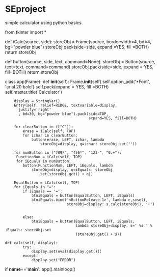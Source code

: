 # SEproject

simple calculator using python basics.

from tkinter import *

def iCalc(source, side):
    storeObj = Frame(source, borderwidth=4, bd=4, bg="powder blue")
    storeObj.pack(side=side, expand =YES, fill =BOTH)
    return storeObj

def button(source, side, text, command=None):
    storeObj = Button(source, text=text, command=command)
    storeObj.pack(side=side, expand = YES, fill=BOTH)
    return storeObj

class app(Frame):
    def __init__(self):
        Frame.__init__(self)
        self.option_add('*Font', 'arial 20 bold')
        self.pack(expand = YES, fill =BOTH)
        self.master.title('Calculator')

        display = StringVar()
        Entry(self, relief=RIDGE, textvariable=display,
          justify='right'
          , bd=30, bg="powder blue").pack(side=TOP,
                                          expand=YES, fill=BOTH)

        for clearButton in (["C"]):
            erase = iCalc(self, TOP)
            for ichar in clearButton:
                button(erase, LEFT, ichar, lambda
                    storeObj=display, q=ichar: storeObj.set(''))

        for numButton in ("789/", "456*", "123-", "0.+"):
         FunctionNum = iCalc(self, TOP)
         for iEquals in numButton:
            button(FunctionNum, LEFT, iEquals, lambda
                storeObj=display, q=iEquals: storeObj
                   .set(storeObj.get() + q))

        EqualButton = iCalc(self, TOP)
        for iEquals in "=":
            if iEquals == '=':
                btniEquals = button(EqualButton, LEFT, iEquals)
                btniEquals.bind('<ButtonRelease-1>', lambda e,s=self,
                                storeObj=display: s.calc(storeObj), '+')


            else:
                btniEquals = button(EqualButton, LEFT, iEquals,
                                    lambda storeObj=display, s=' %s ' % iEquals: storeObj.set
                                    (storeObj.get() + s))

    def calc(self, display):
            try:
                display.set(eval(display.get()))
            except:
                display.set("ERROR")


if __name__=='__main__':
 app().mainloop()
